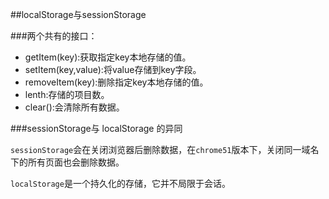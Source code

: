 ##localStorage与sessionStorage

###两个共有的接口：

 - getItem(key):获取指定key本地存储的值。
 - setItem(key,value):将value存储到key字段。
 - removeItem(key):删除指定key本地存储的值。
 - lenth:存储的项目数。
 - clear():会清除所有数据。

###sessionStorage与 localStorage 的异同

`sessionStorage`会在关闭浏览器后删除数据，在`chrome51`版本下，关闭同一域名下的所有页面也会删除数据。

`localStorage`是一个持久化的存储，它并不局限于会话。




